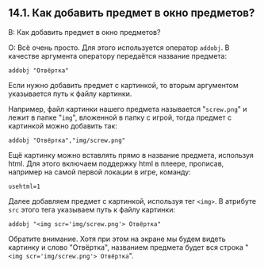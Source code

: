 ## 14.1. Как добавить предмет в окно предметов?
<!-- [:faq_14_01] -->

В: Как добавить предмет в окно предметов?

О:
Всё очень просто. Для этого используется оператор `addobj`. В качестве аргумента оператору передаётся название предмета:
```qsp
addobj "Отвёртка"
```
Если нужно добавить предмет с картинкой, то вторым аргументом указывается путь к файлу картинки.

Например, файл картинки нашего предмета называется "`screw.png`" и лежит в папке "`img`", вложенной в папку с игрой, тогда предмет с картинкой можно добавить так:
```qsp
addobj "Отвёртка","img/screw.png"
```
Ещё картинку можно вставлять прямо в название предмета, используя html. Для этого включаем поддержку html в плеере, прописав, например на самой первой локации в игре, команду:
```qsp
usehtml=1
```
Далее добавляем предмет с картинкой, используя тег `<img>`. В атрибуте `src` этого тега указываем путь к файлу картинки:
```qsp
addobj "<img scr='img/screw.png'> Отвёртка"
```
Обратите внимание. Хотя при этом на экране мы будем видеть картинку и слово "Отвёртка", названием предмета будет вся строка "`<img scr='img/screw.png'> Отвёртка`".

